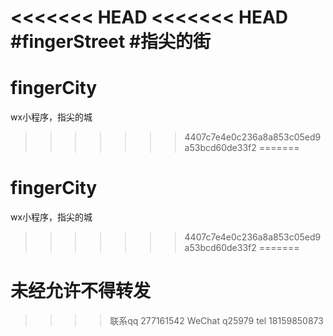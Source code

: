 <<<<<<< HEAD
<<<<<<< HEAD
#fingerStreet
#指尖的街
=======
# fingerCity
wx小程序，指尖的城
>>>>>>> 4407c7e4e0c236a8a853c05ed9a53bcd60de33f2
=======
# fingerCity
wx小程序，指尖的城
>>>>>>> 4407c7e4e0c236a8a853c05ed9a53bcd60de33f2
=======
# 未经允许不得转发
>>>> 联系qq 277161542
>>>> WeChat q25979
>>>> tel 18159850873
